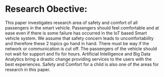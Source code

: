 # Research Obective:
This paper investigates research area of safety and comfort of all passengers in the smart vehicle. Passengers should feel comfortable and at ease even if there is some failure has occurred in the IoT based Smart vehicle system. We assume that safety concern leads to uncomfortability and therefore these 2 topics go hand in hand. There must be way if the network or communication is cut off. The passengers of the vehicle should not wait for support and fix for hours. Artificial Intelligence and Big Data Analytics bring a drastic change providing services to the users with the best experiences. Safety and Comfort for a child is also one of the areas for research in this paper.
